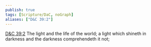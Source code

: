 ```yaml
---
publish: true
tags: [Scripture/DaC, noGraph]
aliases: ["D&C 39:2"]
---
```

[D&C 39:2](https://churchofjesuschrist.org/study/scriptures/dc-testament/dc/39?lang=eng&id=p2#p2) The light and the life of the world; a light which shineth in darkness and the darkness comprehendeth it not;
